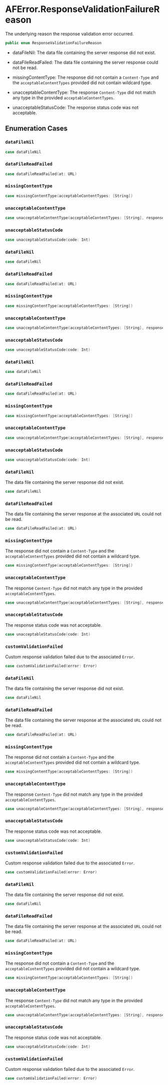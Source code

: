 # AFError.ResponseValidationFailureReason

The underlying reason the response validation error occurred.

``` swift
public enum ResponseValidationFailureReason 
```

  - dataFileNil:             The data file containing the server response did not exist.

  - dataFileReadFailed:      The data file containing the server response could not be read.

  - missingContentType:      The response did not contain a `Content-Type` and the `acceptableContentTypes`
    provided did not contain wildcard type.

  - unacceptableContentType: The response `Content-Type` did not match any type in the provided
    `acceptableContentTypes`.

  - unacceptableStatusCode:  The response status code was not acceptable.

## Enumeration Cases

### `dataFileNil`

``` swift
case dataFileNil
```

### `dataFileReadFailed`

``` swift
case dataFileReadFailed(at: URL)
```

### `missingContentType`

``` swift
case missingContentType(acceptableContentTypes: [String])
```

### `unacceptableContentType`

``` swift
case unacceptableContentType(acceptableContentTypes: [String], responseContentType: String)
```

### `unacceptableStatusCode`

``` swift
case unacceptableStatusCode(code: Int)
```

### `dataFileNil`

``` swift
case dataFileNil
```

### `dataFileReadFailed`

``` swift
case dataFileReadFailed(at: URL)
```

### `missingContentType`

``` swift
case missingContentType(acceptableContentTypes: [String])
```

### `unacceptableContentType`

``` swift
case unacceptableContentType(acceptableContentTypes: [String], responseContentType: String)
```

### `unacceptableStatusCode`

``` swift
case unacceptableStatusCode(code: Int)
```

### `dataFileNil`

``` swift
case dataFileNil
```

### `dataFileReadFailed`

``` swift
case dataFileReadFailed(at: URL)
```

### `missingContentType`

``` swift
case missingContentType(acceptableContentTypes: [String])
```

### `unacceptableContentType`

``` swift
case unacceptableContentType(acceptableContentTypes: [String], responseContentType: String)
```

### `unacceptableStatusCode`

``` swift
case unacceptableStatusCode(code: Int)
```

### `dataFileNil`

The data file containing the server response did not exist.

``` swift
case dataFileNil
```

### `dataFileReadFailed`

The data file containing the server response at the associated `URL` could not be read.

``` swift
case dataFileReadFailed(at: URL)
```

### `missingContentType`

The response did not contain a `Content-Type` and the `acceptableContentTypes` provided did not contain a
wildcard type.

``` swift
case missingContentType(acceptableContentTypes: [String])
```

### `unacceptableContentType`

The response `Content-Type` did not match any type in the provided `acceptableContentTypes`.

``` swift
case unacceptableContentType(acceptableContentTypes: [String], responseContentType: String)
```

### `unacceptableStatusCode`

The response status code was not acceptable.

``` swift
case unacceptableStatusCode(code: Int)
```

### `customValidationFailed`

Custom response validation failed due to the associated `Error`.

``` swift
case customValidationFailed(error: Error)
```

### `dataFileNil`

The data file containing the server response did not exist.

``` swift
case dataFileNil
```

### `dataFileReadFailed`

The data file containing the server response at the associated `URL` could not be read.

``` swift
case dataFileReadFailed(at: URL)
```

### `missingContentType`

The response did not contain a `Content-Type` and the `acceptableContentTypes` provided did not contain a
wildcard type.

``` swift
case missingContentType(acceptableContentTypes: [String])
```

### `unacceptableContentType`

The response `Content-Type` did not match any type in the provided `acceptableContentTypes`.

``` swift
case unacceptableContentType(acceptableContentTypes: [String], responseContentType: String)
```

### `unacceptableStatusCode`

The response status code was not acceptable.

``` swift
case unacceptableStatusCode(code: Int)
```

### `customValidationFailed`

Custom response validation failed due to the associated `Error`.

``` swift
case customValidationFailed(error: Error)
```

### `dataFileNil`

The data file containing the server response did not exist.

``` swift
case dataFileNil
```

### `dataFileReadFailed`

The data file containing the server response at the associated `URL` could not be read.

``` swift
case dataFileReadFailed(at: URL)
```

### `missingContentType`

The response did not contain a `Content-Type` and the `acceptableContentTypes` provided did not contain a
wildcard type.

``` swift
case missingContentType(acceptableContentTypes: [String])
```

### `unacceptableContentType`

The response `Content-Type` did not match any type in the provided `acceptableContentTypes`.

``` swift
case unacceptableContentType(acceptableContentTypes: [String], responseContentType: String)
```

### `unacceptableStatusCode`

The response status code was not acceptable.

``` swift
case unacceptableStatusCode(code: Int)
```

### `customValidationFailed`

Custom response validation failed due to the associated `Error`.

``` swift
case customValidationFailed(error: Error)
```
